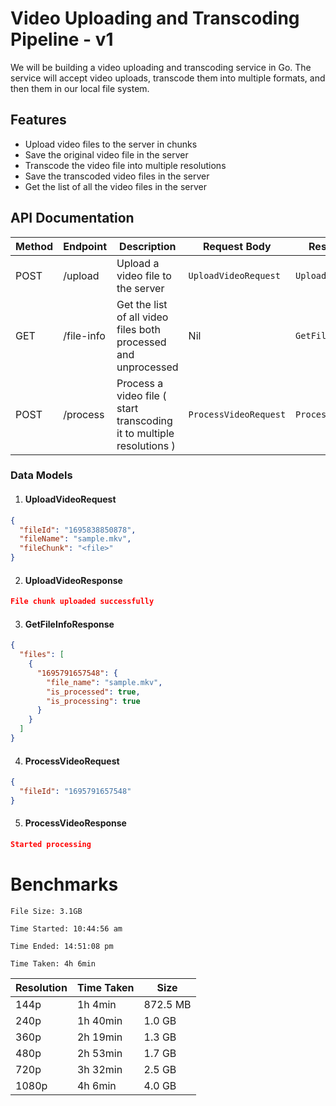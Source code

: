 # Video Uploading and Transcoding Pipeline - v1

We will be building a video uploading and transcoding service in Go. The service will accept video uploads, transcode them into multiple formats, and then them in our local file system.

## Features

- Upload video files to the server in chunks
- Save the original video file in the server
- Transcode the video file into multiple resolutions
- Save the transcoded video files in the server
- Get the list of all the video files in the server

## API Documentation

| Method | Endpoint   | Description                                                           | Request Body          | Response Body          |
| ------ | ---------- | --------------------------------------------------------------------- | --------------------- | ---------------------- |
| POST   | /upload    | Upload a video file to the server                                     | `UploadVideoRequest`  | `UploadVideoResponse`  |
| GET    | /file-info | Get the list of all video files both processed and unprocessed        | Nil                   | `GetFileInfoResponse`  |
| POST   | /process   | Process a video file ( start transcoding it to multiple resolutions ) | `ProcessVideoRequest` | `ProcessVideoResponse` |

### Data Models

1. #### UploadVideoRequest

```json
{
  "fileId": "1695838850878",
  "fileName": "sample.mkv",
  "fileChunk": "<file>"
}
```

2. #### UploadVideoResponse

```json
File chunk uploaded successfully
```

3. #### GetFileInfoResponse

```json
{
  "files": [
    {
      "1695791657548": {
        "file_name": "sample.mkv",
        "is_processed": true,
        "is_processing": true
      }
    }
  ]
}
```

4. #### ProcessVideoRequest

```json
{
  "fileId": "1695791657548"
}
```

5. #### ProcessVideoResponse

```json
Started processing
```

# Benchmarks

`File Size: 3.1GB`

`Time Started: 10:44:56 am`

`Time Ended: 14:51:08 pm`

`Time Taken: 4h 6min`

| Resolution | Time Taken | Size     |
| ---------- | ---------- | -------- |
| 144p       | 1h 4min    | 872.5 MB |
| 240p       | 1h 40min   | 1.0 GB   |
| 360p       | 2h 19min   | 1.3 GB   |
| 480p       | 2h 53min   | 1.7 GB   |
| 720p       | 3h 32min   | 2.5 GB   |
| 1080p      | 4h 6min    | 4.0 GB   |
